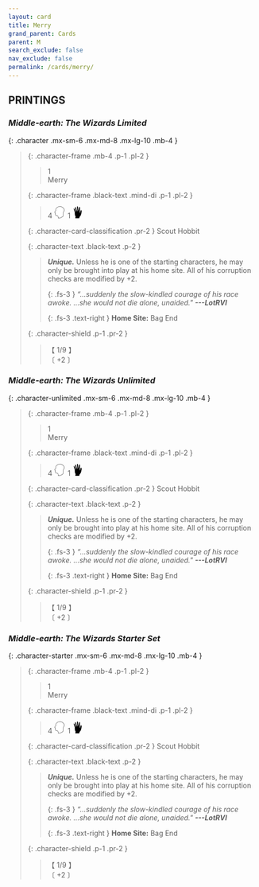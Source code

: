 ```yaml
---
layout: card
title: Merry
grand_parent: Cards
parent: M
search_exclude: false
nav_exclude: false
permalink: /cards/merry/
---
```


## PRINTINGS


### _Middle-earth: The Wizards Limited_

{: .character .mx-sm-6 .mx-md-8 .mx-lg-10 .mb-4 }
> {: .character-frame .mb-4 .p-1 .pl-2 }
> > <div class="card-mp">1</div>
> > <div class="character-card-name">Merry</div>
>
> {: .character-frame .black-text .mind-di .p-1 .pl-2 }
> > 4 ![](/assets/images/mind.svg)&ensp;1 ![](/assets/images/di.svg)
>
> {: .character-card-classification .pr-2 }
> Scout Hobbit
>
> {: .character-text .black-text .p-2 }
> > _**Unique.**_ Unless he is one of the starting characters, he may only be brought into play at his home site. All of his corruption checks are modified by +2. 
> > 
> > {: .fs-3 } 
> > _“...suddenly the slow-kindled courage of his race awoke. ...she would not die alone, unaided."_ ***---&#65279;LotRVI***  
> > 
> > {: .fs-3 .text-right } 
> > **Home Site:** Bag End 
>
> {: .character-shield .p-1 .pr-2 }
> > <div class="card-shield">【 1/9 】</div>
> > <div class="card-corruption">〔 +2 〕</div>

### _Middle-earth: The Wizards Unlimited_

{: .character-unlimited .mx-sm-6 .mx-md-8 .mx-lg-10 .mb-4 }
> {: .character-frame .mb-4 .p-1 .pl-2 }
> > <div class="card-mp">1</div>
> > <div class="character-card-name">Merry</div>
>
> {: .character-frame .black-text .mind-di .p-1 .pl-2 }
> > 4 ![](/assets/images/mind.svg)&ensp;1 ![](/assets/images/di.svg)
>
> {: .character-card-classification .pr-2 }
> Scout Hobbit
>
> {: .character-text .black-text .p-2 }
> > _**Unique.**_ Unless he is one of the starting characters, he may only be brought into play at his home site. All of his corruption checks are modified by +2. 
> > 
> > {: .fs-3 } 
> > _“...suddenly the slow-kindled courage of his race awoke. ...she would not die alone, unaided."_ ***---&#65279;LotRVI***  
> > 
> > {: .fs-3 .text-right } 
> > **Home Site:** Bag End 
>
> {: .character-shield .p-1 .pr-2 }
> > <div class="card-shield">【 1/9 】</div>
> > <div class="card-corruption">〔 +2 〕</div>

### _Middle-earth: The Wizards Starter Set_

{: .character-starter .mx-sm-6 .mx-md-8 .mx-lg-10 .mb-4 }
> {: .character-frame .mb-4 .p-1 .pl-2 }
> > <div class="card-mp">1</div>
> > <div class="character-card-name">Merry</div>
>
> {: .character-frame .black-text .mind-di .p-1 .pl-2 }
> > 4 ![](/assets/images/mind.svg)&ensp;1 ![](/assets/images/di.svg)
>
> {: .character-card-classification .pr-2 }
> Scout Hobbit
>
> {: .character-text .black-text .p-2 }
> > _**Unique.**_ Unless he is one of the starting characters, he may only be brought into play at his home site. All of his corruption checks are modified by +2. 
> > 
> > {: .fs-3 } 
> > _“...suddenly the slow-kindled courage of his race awoke. ...she would not die alone, unaided."_ ***---&#65279;LotRVI***  
> > 
> > {: .fs-3 .text-right } 
> > **Home Site:** Bag End 
>
> {: .character-shield .p-1 .pr-2 }
> > <div class="card-shield">【 1/9 】</div>
> > <div class="card-corruption">〔 +2 〕</div>
